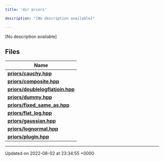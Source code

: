 ```yaml
---
title: 'dir priors'

description: "[No description available]"

---
```







[No description available]

## Files

| Name           |
| -------------- |
| **[priors/cauchy.hpp](/documentation/code/darkbit_development/files/cauchy_8hpp/#file-cauchy.hpp)**  |
| **[priors/composite.hpp](/documentation/code/darkbit_development/files/composite_8hpp/#file-composite.hpp)**  |
| **[priors/doublelogflatjoin.hpp](/documentation/code/darkbit_development/files/doublelogflatjoin_8hpp/#file-doublelogflatjoin.hpp)**  |
| **[priors/dummy.hpp](/documentation/code/darkbit_development/files/dummy_8hpp/#file-dummy.hpp)**  |
| **[priors/fixed_same_as.hpp](/documentation/code/darkbit_development/files/fixed__same__as_8hpp/#file-fixed-same-as.hpp)**  |
| **[priors/flat_log.hpp](/documentation/code/darkbit_development/files/flat__log_8hpp/#file-flat-log.hpp)**  |
| **[priors/gaussian.hpp](/documentation/code/darkbit_development/files/gaussian_8hpp/#file-gaussian.hpp)**  |
| **[priors/lognormal.hpp](/documentation/code/darkbit_development/files/lognormal_8hpp/#file-lognormal.hpp)**  |
| **[priors/plugin.hpp](/documentation/code/darkbit_development/files/plugin_8hpp/#file-plugin.hpp)**  |






-------------------------------

Updated on 2022-08-02 at 23:34:55 +0000
